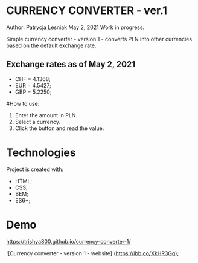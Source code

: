 # CURRENCY CONVERTER - ver.1 

Author: Patrycja Lesniak
May 2, 2021
Work in progress.

Simple currency converter - version 1 - converts PLN into other currencies based on the default exchange rate. 



## Exchange rates as of May 2, 2021
- CHF = 4.1368;
- EUR = 4.5427;
- GBP = 5.2250;


#How to use:
1. Enter the amount in PLN.
2. Select a currency.
3. Click the button and read the value.

# Technologies
Project is created with:
* HTML;
* CSS;
* BEM;
* ES6+;

# Demo
https://trishya800.github.io/currency-converter-1/

![Currency converter - version 1 - website] (https://ibb.co/XkHR3Gq);

